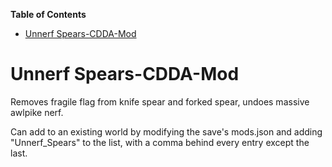 <!-- START doctoc generated TOC please keep comment here to allow auto update -->
<!-- DON'T EDIT THIS SECTION, INSTEAD RE-RUN doctoc TO UPDATE -->
**Table of Contents**

- [Unnerf Spears-CDDA-Mod](#unnerf-spears-cdda-mod)

<!-- END doctoc generated TOC please keep comment here to allow auto update -->

# Unnerf Spears-CDDA-Mod

Removes fragile flag from knife spear and forked spear, undoes massive awlpike nerf.

Can add to an existing world by modifying the save's mods.json and adding "Unnerf_Spears" to the list, with a comma
behind every entry except the last.